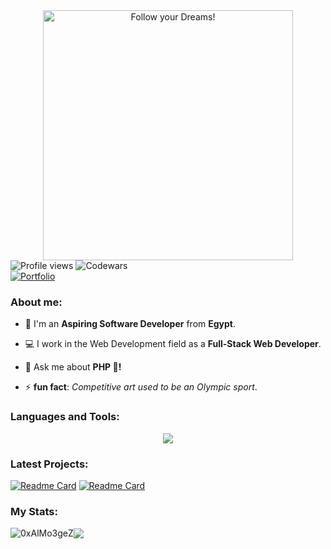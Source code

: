 <div style="text-align: center;"> 
  <img width="400" src="https://readme-typing-svg.herokuapp.com?font=JetBrains+Mono&weight=600&size=30&duration=2500&color=00f200&width=535&lines=Hi..;I'm+Muhammad+(:;I+love+Computers!;WBU?;let's+Connect+<3"  alt="Follow your Dreams!"/>
</div>

<div algin="left">
  <img src="https://komarev.com/ghpvc/?username=0xAlMo3geZ&color=green" alt="Profile views" />
  <img src="https://www.codewars.com/users/0xAlMo3geZ/badges/micro" alt="Codewars"/>
</div>

<div algin="left">
  <a href="https://my-portfolio-nine-nu-78.vercel.app/"><img src="https://img.shields.io/badge/Portfolio-255E63?style=for-the-badge&logo=About.me&logoColor=white" alt="Portfolio" /></a>
</div>

<div>
  <h3 align="left">About me:</h3>

  - 👨 I'm an **Aspiring Software Developer** from **Egypt**.

  - 💻 I work in the Web Development field as a **Full-Stack Web Developer**.

  - 💬 Ask me about **PHP 🐘!**

  - ⚡ **fun fact**: *Competitive art used to be an Olympic sport*.
</div>

<div>
  <h3 align="left">Languages and Tools:</h3>
    <p align="center">
      <a href="https://github.com/0xAlMo3geZ">
        <img src="https://skillicons.dev/icons?i=html,css,js,tailwind,vue,php,laravel,mysql,python,cpp,git,linux" />
      </a>
    </p>
</div>

### Latest Projects: 

[![Readme Card](https://github-readme-stats.vercel.app/api/pin/?username=0xAlMo3geZ&repo=larazillow&theme=gotham&hide_border=true)](https://github.com/0xAlMo3geZ/larazillow)
[![Readme Card](https://github-readme-stats.vercel.app/api/pin/?username=0xAlMo3geZ&repo=music-app&theme=gotham&hide_border=true)](https://github.com/0xAlMo3geZ/music-app)

### My Stats:

<div align="left">
 
<img align="center" src="https://github-readme-streak-stats.herokuapp.com/?user=0xAlMo3geZ&theme=gotham&hide_border=true" alt="0xAlMo3geZ" /><img align="center" src="https://github-readme-stats.vercel.app/api?username=0xAlMo3geZ&theme=gotham&show_icons=true&hide_border=true&hide_rank=true" />
 
</div>
